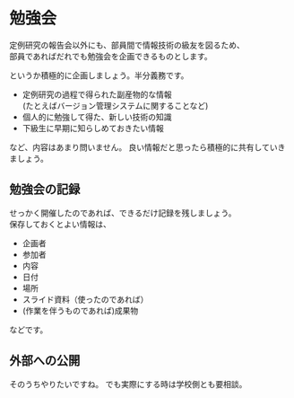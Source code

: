 # 勉強会
定例研究の報告会以外にも、部員間で情報技術の級友を図るため、  
部員であればだれでも勉強会を企画できるものとします。

というか積極的に企画しましょう。半分義務です。

+ 定例研究の過程で得られた副産物的な情報  
  (たとえばバージョン管理システムに関することなど)
+ 個人的に勉強して得た、新しい技術の知識
+ 下級生に早期に知らしめておきたい情報

など、内容はあまり問いません。
良い情報だと思ったら積極的に共有していきましょう。

## 勉強会の記録

せっかく開催したのであれば、できるだけ記録を残しましょう。  
保存しておくとよい情報は、

+ 企画者
+ 参加者
+ 内容
+ 日付
+ 場所
+ スライド資料（使ったのであれば）
+ (作業を伴うものであれば)成果物

などです。

## 外部への公開
そのうちやりたいですね。
でも実際にする時は学校側とも要相談。
